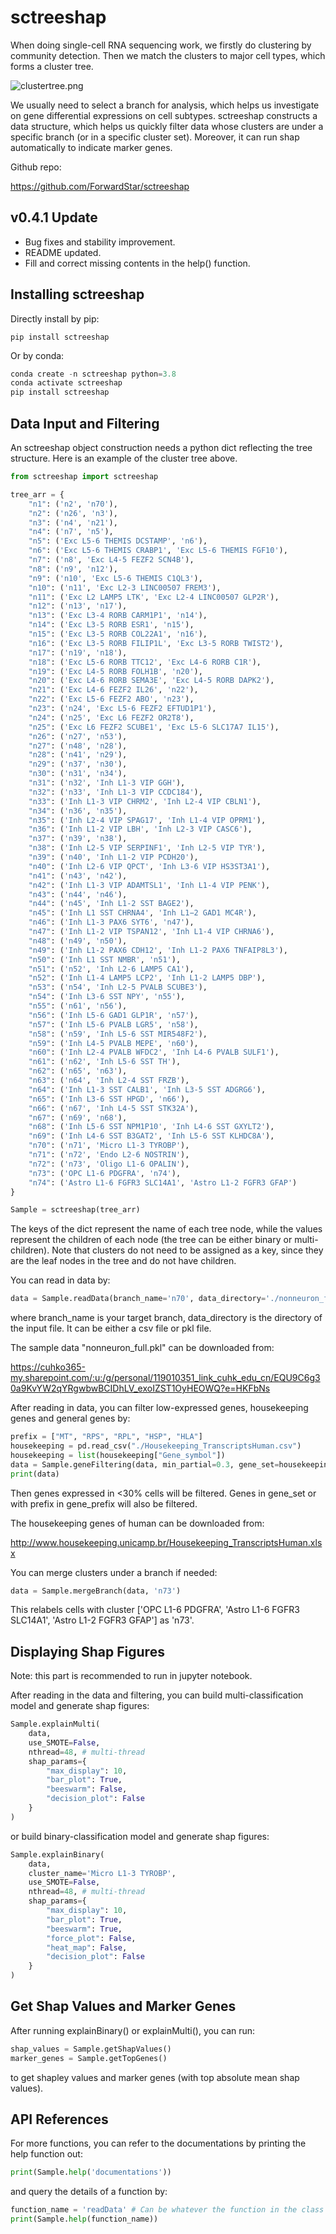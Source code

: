 # sctreeshap

When doing single-cell RNA sequencing work, we firstly do clustering by community detection. Then we match the clusters to major cell types, which forms a cluster tree.

![clustertree.png](https://i.loli.net/2021/07/19/2bBatvnr45WczpK.png)

We usually need to select a branch for analysis, which helps us investigate on gene differential expressions on cell subtypes. sctreeshap constructs a data structure, which helps us quickly filter data whose clusters are under a specific branch (or in a specific cluster set). Moreover, it can run shap automatically to indicate marker genes.

Github repo:

https://github.com/ForwardStar/sctreeshap

## v0.4.1 Update

- Bug fixes and stability improvement.
- README updated.
- Fill and correct missing contents in the help() function.

## Installing sctreeshap

Directly install by pip:

```shell
pip install sctreeshap
```

Or by conda:

```python
conda create -n sctreeshap python=3.8
conda activate sctreeshap
pip install sctreeshap
```

## Data Input and Filtering

An sctreeshap object construction needs a python dict reflecting the tree structure. Here is an example of the cluster tree above.

```python
from sctreeshap import sctreeshap

tree_arr = {
    "n1": ('n2', 'n70'),
    "n2": ('n26', 'n3'),
    "n3": ('n4', 'n21'),
    "n4": ('n7', 'n5'),
    "n5": ('Exc L5-6 THEMIS DCSTAMP', 'n6'),
    "n6": ('Exc L5-6 THEMIS CRABP1', 'Exc L5-6 THEMIS FGF10'),
    "n7": ('n8', 'Exc L4-5 FEZF2 SCN4B'),
    "n8": ('n9', 'n12'),
    "n9": ('n10', 'Exc L5-6 THEMIS C1QL3'),
    "n10": ('n11', 'Exc L2-3 LINC00507 FREM3'),
    "n11": ('Exc L2 LAMP5 LTK', 'Exc L2-4 LINC00507 GLP2R'),
    "n12": ('n13', 'n17'),
    "n13": ('Exc L3-4 RORB CARM1P1', 'n14'),
    "n14": ('Exc L3-5 RORB ESR1', 'n15'),
    "n15": ('Exc L3-5 RORB COL22A1', 'n16'),
    "n16": ('Exc L3-5 RORB FILIP1L', 'Exc L3-5 RORB TWIST2'),
    "n17": ('n19', 'n18'),
    "n18": ('Exc L5-6 RORB TTC12', 'Exc L4-6 RORB C1R'),
    "n19": ('Exc L4-5 RORB FOLH1B', 'n20'),
    "n20": ('Exc L4-6 RORB SEMA3E', 'Exc L4-5 RORB DAPK2'),
    "n21": ('Exc L4-6 FEZF2 IL26', 'n22'),
    "n22": ('Exc L5-6 FEZF2 ABO', 'n23'),
    "n23": ('n24', 'Exc L5-6 FEZF2 EFTUD1P1'),
    "n24": ('n25', 'Exc L6 FEZF2 OR2T8'),
    "n25": ('Exc L6 FEZF2 SCUBE1', 'Exc L5-6 SLC17A7 IL15'),
    "n26": ('n27', 'n53'),
    "n27": ('n48', 'n28'),
    "n28": ('n41', 'n29'),
    "n29": ('n37', 'n30'),
    "n30": ('n31', 'n34'),
    "n31": ('n32', 'Inh L1-3 VIP GGH'),
    "n32": ('n33', 'Inh L1-3 VIP CCDC184'),
    "n33": ('Inh L1-3 VIP CHRM2', 'Inh L2-4 VIP CBLN1'),
    "n34": ('n36', 'n35'),
    "n35": ('Inh L2-4 VIP SPAG17', 'Inh L1-4 VIP OPRM1'),
    "n36": ('Inh L1-2 VIP LBH', 'Inh L2-3 VIP CASC6'),
    "n37": ('n39', 'n38'),
    "n38": ('Inh L2-5 VIP SERPINF1', 'Inh L2-5 VIP TYR'),
    "n39": ('n40', 'Inh L1-2 VIP PCDH20'),
    "n40": ('Inh L2-6 VIP QPCT', 'Inh L3-6 VIP HS3ST3A1'),
    "n41": ('n43', 'n42'),
    "n42": ('Inh L1-3 VIP ADAMTSL1', 'Inh L1-4 VIP PENK'),
    "n43": ('n44', 'n46'),
    "n44": ('n45', 'Inh L1-2 SST BAGE2'),
    "n45": ('Inh L1 SST CHRNA4', 'Inh L1−2 GAD1 MC4R'),
    "n46": ('Inh L1-3 PAX6 SYT6', 'n47'),
    "n47": ('Inh L1-2 VIP TSPAN12', 'Inh L1-4 VIP CHRNA6'),
    "n48": ('n49', 'n50'),
    "n49": ('Inh L1-2 PAX6 CDH12', 'Inh L1-2 PAX6 TNFAIP8L3'),
    "n50": ('Inh L1 SST NMBR', 'n51'),
    "n51": ('n52', 'Inh L2-6 LAMP5 CA1'),
    "n52": ('Inh L1-4 LAMP5 LCP2', 'Inh L1-2 LAMP5 DBP'),
    "n53": ('n54', 'Inh L2-5 PVALB SCUBE3'),
    "n54": ('Inh L3-6 SST NPY', 'n55'),
    "n55": ('n61', 'n56'),
    "n56": ('Inh L5-6 GAD1 GLP1R', 'n57'),
    "n57": ('Inh L5-6 PVALB LGR5', 'n58'),
    "n58": ('n59', 'Inh L5-6 SST MIR548F2'),
    "n59": ('Inh L4-5 PVALB MEPE', 'n60'),
    "n60": ('Inh L2-4 PVALB WFDC2', 'Inh L4-6 PVALB SULF1'),
    "n61": ('n62', 'Inh L5-6 SST TH'),
    "n62": ('n65', 'n63'),
    "n63": ('n64', 'Inh L2-4 SST FRZB'),
    "n64": ('Inh L1-3 SST CALB1', 'Inh L3-5 SST ADGRG6'),
    "n65": ('Inh L3-6 SST HPGD', 'n66'),
    "n66": ('n67', 'Inh L4-5 SST STK32A'),
    "n67": ('n69', 'n68'),
    "n68": ('Inh L5-6 SST NPM1P10', 'Inh L4-6 SST GXYLT2'),
    "n69": ('Inh L4-6 SST B3GAT2', 'Inh L5-6 SST KLHDC8A'),
    "n70": ('n71', 'Micro L1-3 TYROBP'),
    "n71": ('n72', 'Endo L2-6 NOSTRIN'),
    "n72": ('n73', 'Oligo L1-6 OPALIN'),
    "n73": ('OPC L1-6 PDGFRA', 'n74'),
    "n74": ('Astro L1-6 FGFR3 SLC14A1', 'Astro L1-2 FGFR3 GFAP')
}

Sample = sctreeshap(tree_arr)
```

The keys of the dict represent the name of each tree node, while the values represent the children of each node (the tree can be either binary or multi-children). Note that clusters do not need to be assigned as a key, since they are the leaf nodes in the tree and do not have children.

You can read in data by:

```python
data = Sample.readData(branch_name='n70', data_directory='./nonneuron_full.pkl')
```

where branch_name is your target branch, data_directory is the directory of the input file. It can be either a csv file or pkl file.

The sample data "nonneuron_full.pkl" can be downloaded from:

https://cuhko365-my.sharepoint.com/:u:/g/personal/119010351_link_cuhk_edu_cn/EQU9C6g30a9KvYW2qYRgwbwBCIDhLV_exoIZST1OyHEOWQ?e=HKFbNs

After reading in data, you can filter low-expressed genes, housekeeping genes and general genes by:

```python
prefix = ["MT", "RPS", "RPL", "HSP", "HLA"]
housekeeping = pd.read_csv("./Housekeeping_TranscriptsHuman.csv")
housekeeping = list(housekeeping["Gene_symbol"])
data = Sample.geneFiltering(data, min_partial=0.3, gene_set=housekeeping, gene_prefix=prefix)
print(data)
```

Then genes expressed in <30% cells will be filtered. Genes in gene_set or with prefix in gene_prefix will also be filtered.

The housekeeping genes of human can be downloaded from:

http://www.housekeeping.unicamp.br/Housekeeping_TranscriptsHuman.xlsx

You can merge clusters under a branch if needed:

```python
data = Sample.mergeBranch(data, 'n73')
```

This relabels cells with cluster ['OPC L1-6 PDGFRA', 'Astro L1-6 FGFR3 SLC14A1', 'Astro L1-2 FGFR3 GFAP'] as 'n73'.

## Displaying Shap Figures

Note: this part is recommended to run in jupyter notebook.

After reading in the data and filtering, you can build multi-classification model and generate shap figures:

```python
Sample.explainMulti(
    data,
    use_SMOTE=False,
    nthread=48, # multi-thread
    shap_params={
        "max_display": 10,
        "bar_plot": True,
        "beeswarm": False,
        "decision_plot": False
    }
)
```

or build binary-classification model and generate shap figures:

```python
Sample.explainBinary(
    data,
    cluster_name='Micro L1-3 TYROBP',
    use_SMOTE=False,
    nthread=48, # multi-thread
    shap_params={
        "max_display": 10,
        "bar_plot": True,
        "beeswarm": True,
        "force_plot": False,
        "heat_map": False,
        "decision_plot": False
    }
)
```

## Get Shap Values and Marker Genes

After running explainBinary() or explainMulti(), you can run:

```python
shap_values = Sample.getShapValues()
marker_genes = Sample.getTopGenes()
```

to get shapley values and marker genes (with top absolute mean shap values).

## API References

For more functions, you can refer to the documentations by printing the help function out:

```python
print(Sample.help('documentations'))
```

and query the details of a function by:

```python
function_name = 'readData' # Can be whatever the function in the class
print(Sample.help(function_name))
```

